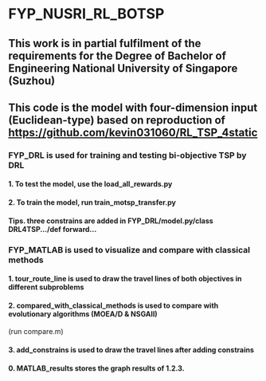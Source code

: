 # FYP_NUSRI_RL_BOTSP
## This work is in partial fulfilment of the requirements for the Degree of Bachelor of Engineering National University of Singapore (Suzhou)
## This code is the model with four-dimension input (Euclidean-type) based on reproduction of https://github.com/kevin031060/RL_TSP_4static
### FYP_DRL is used for training and testing bi-objective TSP by DRL
#### 1. To test the model, use the load_all_rewards.py
#### 2. To train the model, run train_motsp_transfer.py
#### Tips. three constrains are added in FYP_DRL/model.py/class DRL4TSP.../def forward...
### FYP_MATLAB is used to visualize and compare with classical methods
#### 1. tour_route_line is used to draw the travel lines of both objectives in different subproblems
#### 2. compared_with_classical_methods is used to compare with evolutionary algorithms (MOEA/D & NSGAII)
(run compare.m)
#### 3. add_constrains is used to draw the travel lines after adding constrains
#### 0. MATLAB_results stores the graph results of 1.2.3.
 
